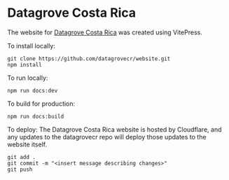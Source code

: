 # Datagrove Costa Rica
The website for [Datagrove Costa Rica](https://datagrovecr.com/) was created using VitePress.

To install locally:
```
git clone https://github.com/datagrovecr/website.git
npm install
```

To run locally:
```
npm run docs:dev
```

To build for production:
```
npm run docs:build
```

To deploy:
The Datagrove Costa Rica website is hosted by Cloudflare, and any updates to the datagrovecr repo will deploy those updates to the website itself.
```
git add .
git commit -m "<insert message describing changes>"
git push
```
